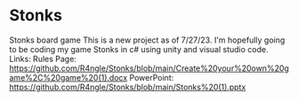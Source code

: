 # Stonks
Stonks board game
This is a new project as of 7/27/23. I'm hopefully going to be coding my game Stonks in c# using unity and visual studio code. 
Links:
Rules Page:
https://github.com/R4ngle/Stonks/blob/main/Create%20your%20own%20game%2C%20game%20(1).docx
PowerPoint:
https://github.com/R4ngle/Stonks/blob/main/Stonks%20(1).pptx
